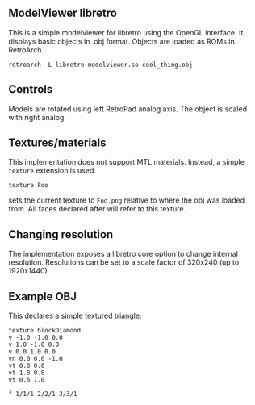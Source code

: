 ## ModelViewer libretro

This is a simple modelviewer for libretro using the OpenGL interface.
It displays basic objects in .obj format. Objects are loaded as ROMs in RetroArch.

    retroarch -L libretro-modelviewer.so cool_thing.obj

## Controls

Models are rotated using left RetroPad analog axis. The object is scaled with right analog.

## Textures/materials

This implementation does not support MTL materials. Instead, a simple `texture` extension is used.

    texture Foo

sets the current texture to `Foo.png` relative to where the obj was loaded from.
All faces declared after will refer to this texture.

## Changing resolution

The implementation exposes a libretro core option to change internal resolution.
Resolutions can be set to a scale factor of 320x240 (up to 1920x1440).

## Example OBJ

This declares a simple textured triangle:

    texture blockDiamond
    v -1.0 -1.0 0.0
    v 1.0 -1.0 0.0
    v 0.0 1.0 0.0
    vn 0.0 0.0 -1.0
    vt 0.0 0.0
    vt 1.0 0.0
    vt 0.5 1.0

    f 1/1/1 2/2/1 3/3/1

